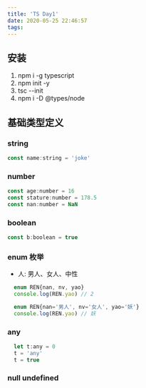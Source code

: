 ```yaml
---
title: 'TS Day1'
date: 2020-05-25 22:46:57
tags:
---
```


## 安装

1. npm i -g typescript
2. npm init -y
3. tsc --init
4. npm i -D @types/node
<!-- more -->
## 基础类型定义

### string
``` js
const name:string = 'joke'
```

### number
``` js
const age:number = 16
const stature:number = 178.5
const nan:number = NaN
```

### boolean
``` js
const b:boolean = true
```

### enum 枚举
- 人: 男人、女人、中性
``` js
  enum REN{nan, nv, yao}
  console.log(REN.yao) // 2

  enum REN{nan='男人', nv='女人', yao='妖'}
  console.log(REN.yao) // 妖
```

### any
``` js
  let t:any = 0
  t = 'any'
  t = true
```

### null undefined


